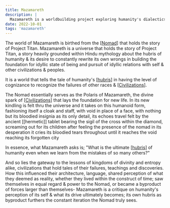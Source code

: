 ```yaml
---
title: Mazamareth
description: |
  Mazamareth is a worldbuilding project exploring humanity's dialectics in the growth of civilizations.
date: 2022-10-01
tags: 'mazamareth'
---
```


The world of Mazamareth is birthed from the [[Nomad]] that holds the story of Project Titan.
Mazamareth is a universe that holds the story of Project Titan, a story heavily grounded within Hindu mythology about the hubris of humanity & its desire to constantly rewrite its own wrongs in building the foundation for idyllic state of being and pursuit of idyllic relations with self & other civilizations & peoples.

It is a world that tells the tale of humanity's [[hubris]] in having the level of cognizance to recognize the failures of other races & [[Civilizations]].

The Nomad essentially serves as the Polaris of Mazamareth, the divine spark of [[Civilizations]] that lays the foundation for new life.
In its new kindling is felt thru the universe and it takes on this humanoid form, fashioning itself a cloak and staff,
with void in place of a face, with nothing but its bloodied insignia as its only detail, its echoes travel felt by the
ancient [[hermetic]] tablet bearing the sigil of the cross within the diamond, screaming out for its children after feeling the presence of the nomad
in its desperation it cries its bloodied tears throughout until it reaches the void
reaching its forgotten city

In essence, what Mazamareth asks is; "What is the ultimate [[hubris]] of humanity even when we learn from the mistakes of so many others?"

And so lies the gateway to the lessons of kingdoms of divinity and entropy alike, civilizations that hold tales of their failures, teachings and discoveries. How this influenced their architecture, language, shared perception of what they deemed as reality, whether they lived within the construct of time; saw themselves in equal regard & power to the Nomad, or became a byproduct of forces larger than themselves-
Mazamareth is a critique on humanity's perception of its self & what its drive ultimately becomes; its own hubris as byproduct furthers the constant iteration the Nomad truly sees.

[Nomad]: ../Mazamereth/Nomad.md "Nomad"

[hubris]: hubris.md "hubris"

[Civilizations]: Civilizations.md "Civilizations"

[hubris]: hubris.md "hubris"
[Civilizations]: Civilizations.md "Civilizations"
[//end]: # "Autogenerated link references"

[//begin]: # "Autogenerated link references for markdown compatibility"
[hubris]: hubris.md "hubris"
[Civilizations]: Civilizations.md "Civilizations"
[//end]: # "Autogenerated link references"